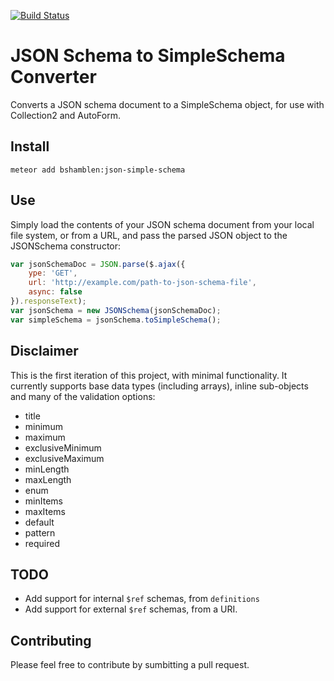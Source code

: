 [![Build Status](https://travis-ci.org/Yodata/meteor-json-simple-schema.svg)](https://travis-ci.org/Yodata/meteor-json-simple-schema)

# JSON Schema to SimpleSchema Converter

Converts a JSON schema document to a SimpleSchema object, for use with Collection2 and AutoForm.

## Install
```cli
meteor add bshamblen:json-simple-schema
```

## Use
Simply load the contents of your JSON schema document from your local file system, or from a URL, and pass the parsed JSON object to the JSONSchema constructor:

```javascript
var jsonSchemaDoc = JSON.parse($.ajax({
	ype: 'GET',
	url: 'http://example.com/path-to-json-schema-file',
	async: false
}).responseText);
var jsonSchema = new JSONSchema(jsonSchemaDoc);
var simpleSchema = jsonSchema.toSimpleSchema();
```

## Disclaimer
This is the first iteration of this project, with minimal functionality. It currently supports base data types (including arrays), inline sub-objects and many of the validation options:
* title
* minimum
* maximum
* exclusiveMinimum
* exclusiveMaximum
* minLength
* maxLength
* enum
* minItems
* maxItems
* default
* pattern
* required

## TODO
* Add support for internal `$ref` schemas, from `definitions`
* Add support for external `$ref` schemas, from a URI.

## Contributing
Please feel free to contribute by sumbitting a pull request.